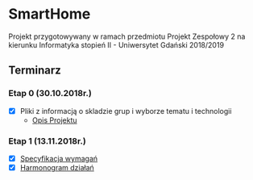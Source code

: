# SmartHome
Projekt przygotowywany w ramach przedmiotu Projekt Zespołowy 2 na kierunku Informatyka stopień II - Uniwersytet Gdański 2018/2019

## Terminarz

### Etap 0 (30.10.2018r.)
- [x] Pliki z informacją o skladzie grup i wyborze tematu i technologii
    - [Opis Projektu](docs/OpisProjektu.pdf)

### Etap 1 (13.11.2018r.)
 - [x] [Specyfikacja wymagań](docs/smartHome_poprawka_olek.odt)
 - [x] [Harmonogram działań](docs/smartHome_poprawka_olek.odt)